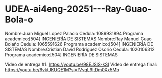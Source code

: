 # UDEA-ai4eng-20251---Ray-Guao-Bola-o
Nombre:Juan Miguel Lopez Palacio
Cedula: 1089931894
Programa academico:[504] INGENIERÍA DE SISTEMAS
Nombre:Ray Manuel Guao Bolaño
Cedula: 1065591626
Programa academico:[504] INGENIERÍA DE SISTEMAS
Nombre:Cristian David Rodriguez Osorio
Cedula: 1020106312
Programa academico:[504] INGENIERÍA DE SISTEMAS

Video de entrega #1: https://youtu.be/98EJSIS-kSI
Video de entrega final: https://youtu.be/6vktJKUQE1M?si=fVvqL9ltDm0Xx5Mb

